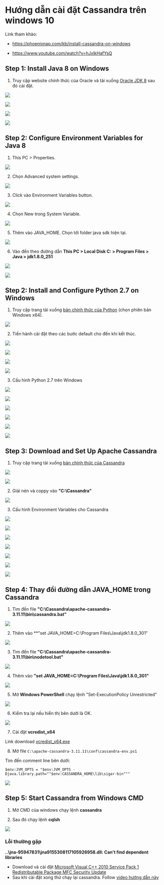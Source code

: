 # Hướng dẫn cài đặt Cassandra trên windows 10

Link tham khảo:

- https://phoenixnap.com/kb/install-cassandra-on-windows

- https://www.youtube.com/watch?v=hJxlkHafYsQ

## Step 1: Install Java 8 on Windows
1. Truy cập website chính thức của Oracle và tải xuống [Oracle JDK 8](https://www.oracle.com/java/technologies/javase/javase-jdk8-downloads.html) sau đó cài đặt.

![](https://phoenixnap.com/kb/wp-content/uploads/2021/04/java-jdk-8-download-windows-x64-version.png)

![](https://phoenixnap.com/kb/wp-content/uploads/2021/04/start-jdk-8-installation-windows.png)

![](https://phoenixnap.com/kb/wp-content/uploads/2021/04/java-8-windows-jdk-cassandra.png)

![](https://phoenixnap.com/kb/wp-content/uploads/2021/04/java-jdk-8-successful-install-windows-cassandra.png)

## Step 2: Configure Environment Variables for Java 8
1. This PC > Properties.

![](https://phoenixnap.com/kb/wp-content/uploads/2021/04/this-pc-properties-install-java-8-cassandra-windows.png)

2. Chọn Advanced system settings.

![](https://phoenixnap.com/kb/wp-content/uploads/2021/04/advanced-system-settings-java-8-cassandra.png)

3. Click vào Environment Variables button.

![](https://phoenixnap.com/kb/wp-content/uploads/2021/04/system-properties-enviormnet-variables-java-cassandra-windows.png)

4. Chọn New trong System Variable.

![](https://phoenixnap.com/kb/wp-content/uploads/2021/04/add-new-system-variable-windows-java-cassandra.png)

5. Thêm vào JAVA_HOME. Chọn tới folder java sdk hiện tại.

![](https://phoenixnap.com/kb/wp-content/uploads/2021/04/browse-for-java-8-folder-add-envirnment-variable.png)

6. Vào đến theo đường dẫn **This PC > Local Disk C: > Program Files > Java > jdk1.8.0_251**

![](https://phoenixnap.com/kb/wp-content/uploads/2021/04/new-enviornment-variable-added-java-8-windows.png)

![](https://phoenixnap.com/kb/wp-content/uploads/2021/04/java-home-variable-system-variable-added-windows.png)

## Step 2: Install and Configure Python 2.7 on Windows
1. Truy cập trang tải xuống [bản chính thức của Python](https://www.python.org/downloads/release/python-2718/) (chọn phiên bản Windows x64).

![](https://phoenixnap.com/kb/wp-content/uploads/2021/04/select-python-windows-x64-version-executable.png)

2. Tiến hành cài đặt theo các bước default cho đến khi kết thúc.

![](https://phoenixnap.com/kb/wp-content/uploads/2021/04/python-2.7-installation-windows-cassandra.png)

![](https://phoenixnap.com/kb/wp-content/uploads/2021/04/select-python-installation-directory-windows.png)

![](https://phoenixnap.com/kb/wp-content/uploads/2021/04/select-python-installation-options-windows.png)

![](https://phoenixnap.com/kb/wp-content/uploads/2021/04/python-2.7-finish-installation-windows.png)

3. Cấu hình Python 2.7 trên Windows

![](https://phoenixnap.com/kb/wp-content/uploads/2021/04/this-pc-properties-install-java-8-cassandra-windows.png)

![](https://phoenixnap.com/kb/wp-content/uploads/2021/04/advanced-system-settings-java-8-cassandra.png)

![](https://phoenixnap.com/kb/wp-content/uploads/2021/04/system-properties-enviormnet-variables-java-cassandra-windows.png)

![](https://phoenixnap.com/kb/wp-content/uploads/2021/04/edit-path-variable-python-2.7.png)

![](https://phoenixnap.com/kb/wp-content/uploads/2021/04/add-new-python-2.7-variable-path-windows.png)

![](https://phoenixnap.com/kb/wp-content/uploads/2021/04/add-python-2.7-variable-path-enviornment.png)

## Step 3: Download and Set Up Apache Cassandra
1. Truy cập trang tải xuống [bản chính thức của Cassandra](https://cassandra.apache.org/download/)

![](https://phoenixnap.com/kb/wp-content/uploads/2021/04/download-latest-cassandra-version-windows.png)

![](https://phoenixnap.com/kb/wp-content/uploads/2021/04/apache-download-mirror-link-windows.png)

2. Giải nén và coppy vào  **"C:\Cassandra\"**

![](https://phoenixnap.com/kb/wp-content/uploads/2021/04/content-of-untarred-cassandra-windows-folder.png)

3. Cấu hình Environment Variables cho Cassandra

![](https://phoenixnap.com/kb/wp-content/uploads/2021/04/this-pc-properties-install-java-8-cassandra-windows.png)

![](https://phoenixnap.com/kb/wp-content/uploads/2021/04/advanced-system-settings-java-8-cassandra.png)

![](https://phoenixnap.com/kb/wp-content/uploads/2021/04/system-properties-enviormnet-variables-java-cassandra-windows.png)

![](https://phoenixnap.com/kb/wp-content/uploads/2021/04/add-new-system-variable-windows-java-cassandra.png)

![](https://phoenixnap.com/kb/wp-content/uploads/2021/04/cassandra-add-enviornment-variable-windows.png)

![](https://phoenixnap.com/kb/wp-content/uploads/2021/04/edit-path-variable-python-2.7.png)

![](https://phoenixnap.com/kb/wp-content/uploads/2021/04/add-cassandra-bin-folder-path-system-variable.png)

## Step 4: Thay đổi đường dẫn JAVA_HOME trong Cassandra

1. Tìm đến file **"C:\Cassandra\apache-cassandra-3.11.11\bin\cassandra.bat"** 

![](https://i.ibb.co/wJJ7jKc/111.png)

2. Thêm vào **"set JAVA_HOME=C:\Program Files\Java\jdk1.8.0_301"

![](https://i.ibb.co/C54MmJ1/222.png)

3. Tìm đến file **"C:\Cassandra\apache-cassandra-3.11.11\bin\nodetool.bat"** 

![](https://i.ibb.co/CwwhLyb/333.png)

4. Thêm vào **"set JAVA_HOME=C:\Program Files\Java\jdk1.8.0_301"**

![](https://i.ibb.co/272Rhf2/443.png)

5. Mở **Windows PowerShell** chạy lệnh "Set-ExecutionPolicy Unrestricted"

![](https://i.ibb.co/3WPPDr5/555.png)

6. Kiểm tra lại nếu hiển thị bên dưới là OK.

![](https://i.ibb.co/L614W9L/666.png)

7. Cài đặt **vcredist_x64**

Link download [vcredist_x64.exe](https://www.microsoft.com/en-us/download/confirmation.aspx?id=26999)

8. Mở file `C:\apache-cassandra-3.11.11\conf\cassandra-env.ps1`

Tìm đến comment line bên dưới:

`$env:JVM_OPTS = "$env:JVM_OPTS -Djava.library.path=""$env:CASSANDRA_HOME\lib\sigar-bin"""`

![](https://github.com/techbasevietnam/Shopping-research/blob/main/Resources/cassandra-env.PNG?raw=true)

## Step 5: Start Cassandra from Windows CMD

1. Mở CMD của windows chạy lệnh **cassandra**

2. Sau đó chạy lệnh **cqlsh** 

![](https://phoenixnap.com/kb/wp-content/uploads/2021/04/cqlsh-shell-cassandra-cmd-windows-access.png)

### Lỗi thường gặp
**..\jna-95947831\jna9155308117105926958.dll: Can't find dependent libraries**
- Download và cài đặt [Microsoft Visual C++ 2010 Service Pack 1 Redistributable Package MFC Security Update](https://www.microsoft.com/en-us/download/details.aspx?id=26999)
- Sau khi cài đặt xong thử chạy lại cassandra. Follow [video hướng dẫn này](https://www.youtube.com/watch?v=hJxlkHafYsQ&t=598s) 